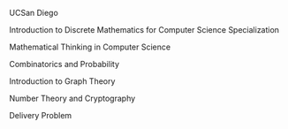 UCSan Diego

Introduction to Discrete Mathematics for Computer Science Specialization

Mathematical Thinking in Computer Science

Combinatorics and Probability

Introduction to Graph Theory

Number Theory and Cryptography

Delivery Problem
